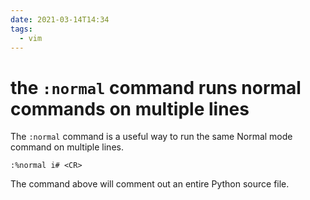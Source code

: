 ```yaml
---
date: 2021-03-14T14:34
tags:
  - vim
---
```


# the `:normal` command runs normal commands on multiple lines

The `:normal` command is a useful way to run the same Normal mode command
on multiple lines.

```vim
:%normal i# <CR>
```

The command above will comment out an entire Python source file.
